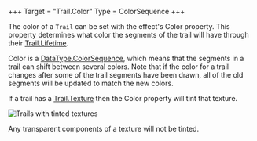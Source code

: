 +++
Target = "Trail.Color"
Type = ColorSequence
+++

The color of a `Trail` can be set with the effect's Color property. This property determines what color the segments of the trail will have through their [Trail.Lifetime](https://developer.roblox.com/api-reference/property/Trail/Lifetime).Color is a [DataType.ColorSequence](https://developer.roblox.com/search#stq=ColorSequence), which means that the segments in a trail can shift between several colors. Note that if the color for a trail changes after some of the trail segments have been drawn, all of the old segments will be updated to match the new colors.If a trail has a [Trail.Texture](https://developer.roblox.com/api-reference/property/Trail/Texture) then the Color property will tint that texture.![Trails with tinted textures][1]Any transparent components of a texture will not be tinted.[1]: https://developer.roblox.com/assets/5b3d38bb79099e4b58a7880a/TrailTextureColor.png